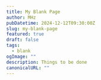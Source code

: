 ```yaml
---
title: My Blank Page
author: MHz
pubDatetime: 2024-12-12T09:30:00Z
slug: my-blank-page
featured: true
draft: false
tags:
  - blank
ogImage: ""
description: Things to be done
canonicalURL: ""
---
```


###
